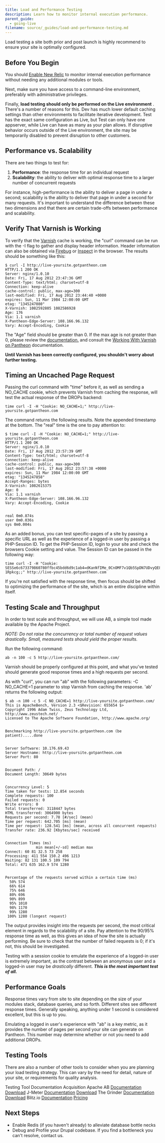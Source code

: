 ```yaml
---
title: Load and Performance Testing
description: Learn how to monitor internal execution performance.
parent_guide:
  - going-live
filename: source/_guides/load-and-performance-testing.md
---
```


Load testing a site both prior and post launch is highly recommend to ensure your site is optimally configured.​

## Before You Begin

You should [Enable New Relic](/documentation/howto/new-relic-performance-analysis-on-pantheon/-enabling-new-relic) to monitor internal execution performance without needing any additional modules or tools.  


Next, make sure you have access to a command-line environment, preferably with administrative privileges.  


Finally, **load testing should only be performed on the Live environment** . There's a number of reasons for this. Dev has much lower default caching settings than other environments to facilitate iterative development. Test has the exact same configuration as Live, but Test can only have one appserver, while Live can have as many as your plan allows. If disruptive behavior occurs outside of the Live environment, the site may be temporarily disabled to prevent disruption to other customers.

## Performance vs. Scalability

There are two things to test for:

1. **Performance**: the response time for an individual request
2. **Scalability**: the ability to deliver with optimal response time to a larger number of concurrent requests

For instance, high-performance is the ability to deliver a page in under a second; scalability is the ability to deliver that page in under a second for many requests. It's important to understand the difference between these two dimensions and that there are certain trade-offs between performance and scalability.

## Verify That Varnish is Working

To verify that the [Varnish](/documentation/advanced-topics/varnish-caching-for-high-performance/-working-with-varnish-on-pantheon) cache is working, the "curl" command can be run with the -I flag to gather and display header information. Header information can also be obtained via [Firebug](http://en.wikipedia.org/wiki/Firebug_(software)) or [Inspect](http://en.wikipedia.org/wiki/Google_Chrome) in the browser. The results should be something like this:

    $ curl -I http://live-yoursite.gotpantheon.com
    HTTP/1.1 200 OK
    Server: nginx/1.0.10
    Date: Fri, 17 Aug 2012 23:47:36 GMT
    Content-Type: text/html; charset=utf-8
    Connection: keep-alive
    cache-control: public, max-age=300
    last-modified: Fri, 17 Aug 2012 23:44:40 +0000
    expires: Sun, 11 Mar 1984 12:00:00 GMT
    etag: "1345247080"
    X-Varnish: 1082592805 1082586928
    Age: 176
    Via: 1.1 varnish
    X-Pantheon-Edge-Server: 108.166.96.132
    Vary: Accept-Encoding, Cookie

The "Age" field should be greater than 0. If the max age is not greater than 0, please review the [documentation.](/documentation/running-drupal/drupal-s-performance-and-caching-settings/-drupal-s-performance-settings) and consult the [Working With Varnish on Pantheon](/documentation/advanced-topics/varnish-caching-for-high-performance/-working-with-varnish-on-pantheon) documentation.

**Until Varnish has been correctly configured, you shouldn't worry about further testing.**

## Timing an Uncached Page Request

Passing the curl command with "time" before it, as well as sending a NO\_CACHE cookie, which prevents Varnish from caching the response, will test the actual response of the DROPs backend:

    time curl -I -H "Cookie: NO_CACHE=1;" http://live-yoursite.gotpantheon.com

The command returns the following results. Note the appended timestamp at the bottom. The "real" time is the one to pay attention to:

    $ time curl -I -H "Cookie: NO_CACHE=1;" http://live-yoursite.gotpantheon.com
    HTTP/1.1 200 OK
    Server: nginx/1.0.10
    Date: Fri, 17 Aug 2012 23:57:39 GMT
    Content-Type: text/html; charset=utf-8
    Connection: keep-alive
    cache-control: public, max-age=300
    last-modified: Fri, 17 Aug 2012 23:57:38 +0000
    expires: Sun, 11 Mar 1984 12:00:00 GMT
    etag: "1345247858"
    Accept-Ranges: bytes
    X-Varnish: 1082615375
    Age: 0
    Via: 1.1 varnish
    X-Pantheon-Edge-Server: 108.166.96.132
    Vary: Accept-Encoding, Cookie


    real 0m0.874s
    user 0m0.036s
    sys 0m0.004s

As an added bonus, you can test specific-pages of a site by passing a specific URL as well as the experience of a logged-in user by passing a PHP-Session ID. To get the PHP-Session ID, login to your site and check the browsers Cookie setting and value. The Session ID can be passed in the following way:

    time curl -I -H "Cookie: SESSe6c673379860780ffbc45bdd6d9c1ab4=dKanNfIMe_0CnOMF7v1Qb5SpDN7UDvyQE8um-1Rpkcg;;" http://live-yoursite.gotpantheon.com

If you're not satisfied with the response time, then focus should be shifted to optimizing the performance of the site, which is an entire discipline within itself.

## Testing Scale and Throughput

In order to test scale and throughput, we will use AB, a simple tool made available by the Apache Project.

_NOTE: Do not raise the concurrency or total number of request values drastically. Small, measured tests should yield the proper results._

Run the following command:

    ab -n 100 -c 5 http://live-yoursite.gotpantheon.com/

Varnish should be properly configured at this point, and what you've tested should generate good response times and a high requests per second.

As with "curl", you can run "ab" with the following parameters: -C NO\_CACHE=1 parameter to stop Varnish from caching the response. 'ab' returns the following output:

    $ ab -n 100 -c 5 -C NO_CACHE=1 http://live-yoursite.gotpantheon.com/
    This is ApacheBench, Version 2.3 <$Revision: 655654 $>
    Copyright 1996 Adam Twiss, Zeus Technology Ltd, http://www.zeustech.net/
    Licensed to The Apache Software Foundation, http://www.apache.org/


    Benchmarking http://live-yoursite.gotpantheon.com (be patient).....done


    Server Software: 10.176.69.43
    Server Hostname: http://live-yoursite.gotpantheon.com
    Server Port: 80


    Document Path: /
    Document Length: 30649 bytes


    Concurrency Level: 5
    Time taken for tests: 12.854 seconds
    Complete requests: 100
    Failed requests: 0
    Write errors: 0
    Total transferred: 3118447 bytes
    HTML transferred: 3064900 bytes
    Requests per second: 7.78 [#/sec] (mean)
    Time per request: 642.705 [ms] (mean)
    Time per request: 128.541 [ms] (mean, across all concurrent requests)
    Transfer rate: 236.92 [Kbytes/sec] received


    Connection Times (ms)
                  min mean[+/-sd] median max
    Connect: 60 81 32.5 73 258
    Processing: 411 554 150.2 496 1213
    Waiting: 82 131 100.5 109 794
    Total: 471 635 162.9 574 1280


    Percentage of the requests served within a certain time (ms)
      50% 574
      66% 614
      75% 646
      80% 696
      90% 899
      95% 1010
      98% 1170
      99% 1280
     100% 1280 (longest request)

The output provides insight into the requests per second, the most critical element in regards to the scalability of a site. Pay attention to the 90/95% response time as well, as this gives an idea of how the site is actually performing. Be sure to check that the number of failed requests is 0; if it's not, this should be investigated.

Testing with a session cookie to emulate the experience of a logged-in user is extremely important, as the contrast between an anonymous user and a logged-in user may be _drastically_ different. **_This is the most important test of all._**

## Performance Goals

Response times vary from site to site depending on the size of your modules stack, database queries, and so forth. Different sites see different response times. Generally speaking, anything under 1 second is considered excellent, but this is up to you.

Emulating a logged in user's experience with "ab" is a key metric, as it provides the number of pages per second your site can generate on Pantheon. This number may determine whether or not you need to add additional DROPs.

## Testing Tools

There are also a number of other tools to consider when you are planning your load testing strategy. This can vary by the need for detail, nature of your site, or requirements for quality analysis.

<tbody>
		<tr>
			<th>Testing Tool</th>
			<th>Documentation</th>
			<th>Acquisition</th>
		</tr>
		<tr>
			<td>Apache AB</td>
			<td><a href="http://httpd.apache.org/docs/2.2/programs/ab.html">Documentation</a></td>
			<td><a href="http://httpd.apache.org/download.cgi">Download</a></td>
		</tr>
		<tr class="tr_class1">
			<td>J-Meter</td>
			<td><a href="http://jmeter.apache.org/usermanual/index.html">Documentation</a></td>
			<td><a href="http://jmeter.apache.org/download_jmeter.cgi">Download</a></td>
		</tr>
		<tr>
			<td>The Grinder</td>
			<td><a href="http://grinder.sourceforge.net">Documentation</a></td>
			<td><a href="http://grinder.sourceforge.net/download.html">Download</a></td>
		</tr>
		<tr>
			<td>Blitz.io</td>
			<td><a href="http://blitz.io/docs/">Documentation</a></td>
			<td><a href="https://secure.blitz.io/pricing">Pricing</a></td>
		</tr>
	</tbody>

## Next Steps

- Enable Redis (if you haven't already) to alleviate database bottle necks
- Debug and Profile your Drupal codebase. If you find a bottleneck you can't resolve, contact us.
